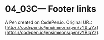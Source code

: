# 04_03C— Footer links

A Pen created on CodePen.io. Original URL: [https://codepen.io/jensimmons/pen/vYBrgYz](https://codepen.io/jensimmons/pen/vYBrgYz).

